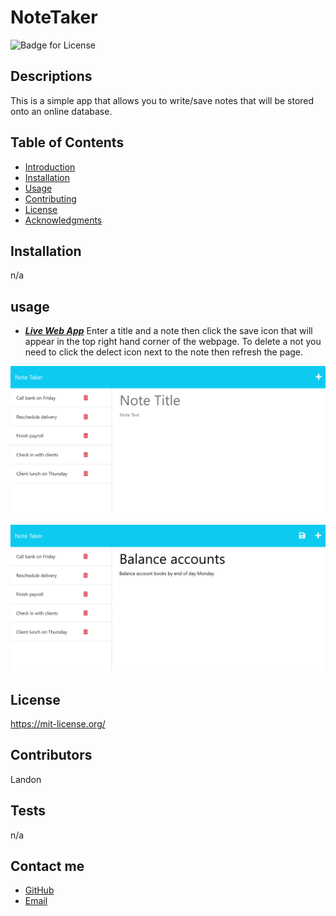 # NoteTaker
  ![Badge for License](https://shields.io/badge/license-MIT-purple.svg)
  ## Descriptions
  This is a simple app that allows you to write/save notes that will be stored onto an online database.

  ## Table of Contents
*  [Introduction](#introduction)
*  [Installation](#installation)
*  [Usage](#usage)
*  [Contributing](#contributors)
*  [License](#license)
*  [Acknowledgments](#acknowledgments)

## Installation
n/a

## usage
* [***Live Web App***](https://notetakerwiz-c99fdb6b807c.herokuapp.com/notes)
Enter a title and a note then click the save icon that will appear in the top right hand corner of the webpage. To delete a not you need to click the delect icon next to the note then refresh the page.

![Existing notes are listed in the left-hand column with empty fields on the right-hand side for the new note’s title and text.](./Assets/11-express-homework-demo-01.png)

![Note titled “Balance accounts” reads, “Balance account books by end of day Monday,” with other notes listed on the left.](./Assets/11-express-homework-demo-02.png)

## License

https://mit-license.org/

## Contributors


Landon

## Tests

n/a

## Contact me
* [GitHub](https.github.com/KingKonaTheFirst)
* [Email](kingkonathefirst@gmail.com)





